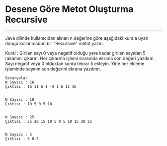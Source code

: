 # Desene Göre Metot Oluşturma Recursive

---

Java dilinde kullanıcıdan alınan n değerine göre aşağıdaki kurala uyan döngü kullanmadan bir "Recursive" metot yazın.

Kural : Girilen sayı 0 veya negatif olduğu yere kadar girilen sayıdan 5 rakamını çıkarın. Her çıkarma işlemi sırasında ekrana son değeri yazdırın. Sayı negatif veya 0 olduktan sonra tekrar 5 ekleyin. Yine her ekleme işleminde sayının son değerini ekrana yazdırın.
```
Senaryolar
N Sayısı : 16
Çıktısı : 16 11 6 1 -4 1 6 11 16


N Sayısı : 10
Çıktısı : 10 5 0 5 10


N Sayısı : 25
Çıktısı : 25 20 15 10 5 0 5 10 15 20 25


N Sayısı : 5
Çıktısı : 5 0 5 
```